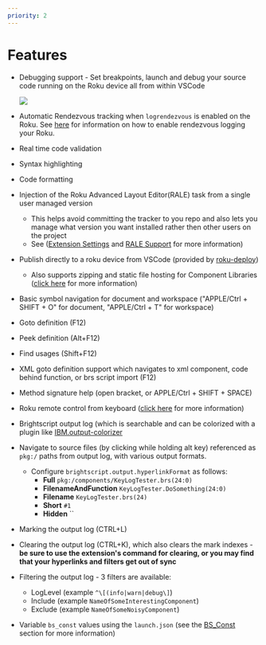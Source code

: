 ```yaml
---
priority: 2
---
```

# Features

- Debugging support - Set breakpoints, launch and debug your source code running on the Roku device all from within VSCode

    <img src="https://user-images.githubusercontent.com/2544493/78854455-5e08c880-79ef-11ea-8eb4-1f2d74230842.gif" style="max-width: 100%; max-height: 100%"/>

- Automatic Rendezvous tracking when `logrendezvous` is enabled on the Roku. See [here](https://developer.roku.com/docs/developer-program/debugging/debugging-channels.md#scenegraph-debug-server-port-8080-commands) for information on how to enable rendezvous logging your Roku.
- Real time code validation
- Syntax highlighting
- Code formatting
- Injection of the Roku Advanced Layout Editor(RALE) task from a single user managed version
  - This helps avoid committing the tracker to you repo and also lets you manage what version you want installed rather then other users on the project
  - See ([Extension Settings](./extension-settings.html) and [RALE Support](./Debugging/rale.html) for more information)
- Publish directly to a roku device from VSCode (provided by [roku-deploy](https://github.com/RokuCommunity/roku-deploy))
  - Also supports zipping and static file hosting for Component Libraries ([click here](./Debugging/component-libraries.html) for more information)
- Basic symbol navigation for document and workspace ("APPLE/Ctrl + SHIFT + O" for document, "APPLE/Ctrl + T" for workspace)
- Goto definition (F12)
- Peek definition (Alt+F12)
- Find usages (Shift+F12)
- XML goto definition support which navigates to xml component, code behind function, or brs script import (F12)
- Method signature help (open bracket, or APPLE/Ctrl + SHIFT + SPACE)
- Roku remote control from keyboard ([click here](#Roku-Remote-Control) for more information)
- Brightscript output log (which is searchable and can be colorized with a plugin like [IBM.output-colorizer](https://marketplace.visualstudio.com/items?itemName=IBM.output-colorizer)
- Navigate to source files (by clicking while holding alt key) referenced as `pkg:/` paths from output log, with various output formats.
  - Configure `brightscript.output.hyperlinkFormat` as follows:
    - **Full** `pkg:/components/KeyLogTester.brs(24:0)`
    - **FilenameAndFunction** `KeyLogTester.DoSomething(24:0)`
    - **Filename** `KeyLogTester.brs(24)`
    - **Short** `#1`
    - **Hidden** ``
- Marking the output log (CTRL+L)
- Clearing the output log (CTRL+K), which also clears the mark indexes - **be sure to use the extension's command for clearing, or you may find that your hyperlinks and filters get out of sync**
- Filtering the output log - 3 filters are available:
  - LogLevel (example `^\[(info|warn|debug\]`)
  - Include (example `NameOfSomeInterestingComponent`)
  - Exclude (example `NameOfSomeNoisyComponent`)
- Variable `bs_const` values using the `launch.json` (see the [BS_Const](./Debugging/bs-const.html) section for more information)
